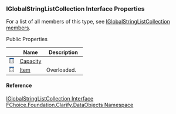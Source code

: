 ﻿### IGlobalStringListCollection Interface Properties

For a list of all members of this type, see [IGlobalStringListCollection members](fcSDK~FChoice.Foundation.Clarify.DataObjects.IGlobalStringListCollection_members.md).

Public Properties

|   | Name | Description |
| --- | --- | --- |
| ![ Property](dotnetimages/Property.png) | [Capacity](fcSDK~FChoice.Foundation.Clarify.DataObjects.IGlobalStringListCollection~Capacity.md) |   |
| ![ Property](dotnetimages/Property.png) | [Item](fcSDK~FChoice.Foundation.Clarify.DataObjects.IGlobalStringListCollection~Item.md) | Overloaded.    |





#### Reference

[IGlobalStringListCollection Interface](fcSDK~FChoice.Foundation.Clarify.DataObjects.IGlobalStringListCollection.md)  
[FChoice.Foundation.Clarify.DataObjects Namespace](fcSDK~FChoice.Foundation.Clarify.DataObjects_namespace.md)